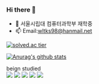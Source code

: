 ### Hi there 👋

<!--
**wltks98/wltks98** is a ✨ _special_ ✨ repository because its `README.md` (this file) appears on your GitHub profile.

Here are some ideas to get you started:

- 🔭 I’m currently working on ...
- 🌱 I’m currently learning ...
- 👯 I’m looking to collaborate on ...
- 🤔 I’m looking for help with ...
- 💬 Ask me about ...
- 📫 How to reach me: ...
- 😄 Pronouns: ...
- ⚡ Fun fact: ...
-->

- 🌱 서울시립대 컴퓨터과학부 재학중
- 📫 Email:wltks98@hanmail.net


[![solved.ac tier](http://mazassumnida.wtf/api/v2/generate_badge?boj=wltks98)](https://solved.ac/wltks98)

[![Anurag's github stats](https://github-readme-stats.vercel.app/api?username=wltks98&show_icons=true&theme=tokyonight)](https://github.com/wltks98/github-readme-stats)

beign studied </br>
<img src="https://img.shields.io/badge/C-00599C?style=flat-square&logo=C%2B%2B&logoColor=white"/></a>
<img src="https://img.shields.io/badge/JAVA-00599C?style=flat-square&logo=C%2B%2B&logoColor=white"/></a>
<img src="https://img.shields.io/badge/Python-00599C?style=flat-square&logo=C%2B%2B&logoColor=white"/></a>
<img src="https://img.shields.io/badge/C#-00599C?style=flat-square&logo=C%2B%2B&logoColor=white"/></a>
<img src="https://img.shields.io/badge/JS-00599C?style=flat-square&logo=C%2B%2B&logoColor=white"/></a>
